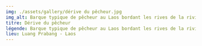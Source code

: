 ```yaml
---
img: ./assets/gallery/dérive du pêcheur.jpg
img_alt: Barque typique de pêcheur au Laos bordant les rives de la rivière Nam Ou.
titre: Dérive du pêcheur
légende: Barque typique de pêcheur au Laos bordant les rives de la rivière Nam Ou.
lieu: Luang Prabang - Laos
---
```

